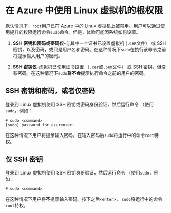 ﻿<properties linkid="manage-linux-common-tasks-user-root-privileges" urlDisplayName="Use root privileges" pageTitle="在 Azure 中的 Linux 虚拟机上使用根权限" metaKeywords="" description="了解如何在 Azure 中的 Linux 虚拟机上使用根权限。" metaCanonical="" services="virtual-machines" documentationCenter="" title="Using root privileges on Linux virtual machines in Azure" authors="" solutions="" manager="" editor="" />





# 在 Azure 中使用 Linux 虚拟机的根权限

默认情况下，`root`用户已在 Azure 中的 Linux 虚拟机上被禁用。用户可以通过使用提升的权限运行命令`sudo`命令。但是，体验可能因系统如何设置。

1. **SSH 密钥和密码或密码仅**-与其中一个证书已设置虚拟机 (`.CER`文件） 或 SSH 密钥，以及密码，或只是用户名和密码。在这种情况下`sudo`在执行该命令之前将提示输入用户的密码。

2. **SSH 密钥仅**-虚拟机已使用证书设置 （`.cer`或`.pem`文件） 或 SSH 密钥，但没有密码。在这种情况下`sudo`**将不会**提示执行命令之前的用户的密码。


## SSH 密钥和密码，或者仅密码

登录到 Linux 虚拟机使用 SSH 密钥或密码身份验证，然后运行命令 （使用`sudo`，例如：

	# sudo <command>
	[sudo] password for azureuser:

在这种情况下用户将提示输入密码。在输入密码后`sudo`将运行中的命令`root`特权。


## 仅 SSH 密钥

登录到 Linux 虚拟机使用 SSH 密钥身份验证，然后运行命令 （使用`sudo`，例如：

	# sudo <command>

在这种情况下用户将**不**提示输入密码。按下之后`<enter>`， `sudo`将运行中的命令`root`特权。

